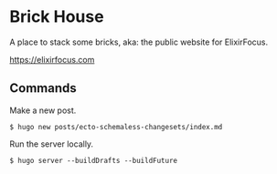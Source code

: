 # Brick House

A place to stack some bricks, aka: the public website for ElixirFocus.

<https://elixirfocus.com>

## Commands

Make a new post.

    $ hugo new posts/ecto-schemaless-changesets/index.md

Run the server locally.

    $ hugo server --buildDrafts --buildFuture